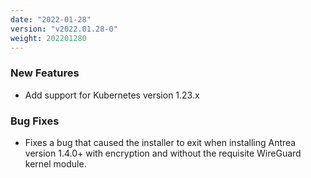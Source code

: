 ```yaml
---
date: "2022-01-28"
version: "v2022.01.28-0"
weight: 202201280
---
```


### <span class="label label-green">New Features</span>
- Add support for Kubernetes version 1.23.x

### <span class="label label-orange">Bug Fixes</span>
- Fixes a bug that caused the installer to exit when installing Antrea version 1.4.0+ with encryption and without the requisite WireGuard kernel module.
